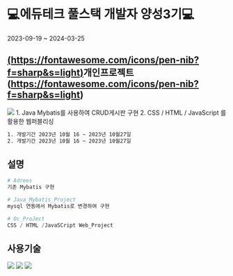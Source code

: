 #  💻에듀테크 풀스택 개발자 양성3기💻
2023-09-19 ~ 2024-03-25


## [ (https://fontawesome.com/icons/pen-nib?f=sharp&s=light)](https://cdn-icons-png.flaticon.com/128/3914/3914872.png?track=sph)개인프로젝트(https://fontawesome.com/icons/pen-nib?f=sharp&s=light)
<img src="https://cdn-icons-png.flaticon.com/128/3914/3914872.png?track=sph"/>
1. Java Mybatis를 사용하여 CRUD게시판 구현
2. CSS / HTML / JavaScript 를 활용한 웹퍼블리싱

```bash
1. 개발기간 2023년 10월 16 ~ 2023년 10월27일
2. 개발기간 2023년 10월 16 ~ 2023년 10월27일
```

## 설명

```python
# Adrees
기존 Mybatis 구현

# Java_Mybatis_Project
mysql 연동에서 Mybatis로 변경하여 구현

# Oc_ProJect
CSS / HTML /JavaSCript Web_Project

```
## 사용기술
<img src="https://img.shields.io/badge/mysql-%2300f.svg?style=for-the-badge&logo=mysql&logoColor=white"/>
<img src="https://img.shields.io/badge/Java-ED8B00?style=for-the-badge&logo=openjdk&logoColor=white"/> 
<img src="https://img.shields.io/badge/MariaDB-003545?style=for-the-badge&logo=mariadb&logoColor=white"/>
